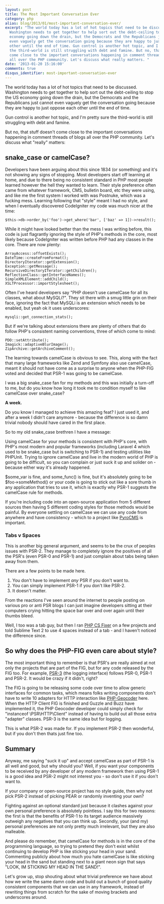 ```yaml
---
layout: post
title: The Most Important Conversation Ever
category: php
alias: blog/2013/01/most-important-conversation-ever/
excerpt: "The world today has a lot of hot topics that need to be discussed.
  Washington needs to get together to help sort out the debt-ceiling to stop the US
  economy going down the drain, but the Democrats and the Republicans just cannot
  even vaguely get the conversation going because they are happy to just oppose each
  other until the end of time. Gun control is another hot topic, and I'm pretty sure
  the third-world is still struggling with debt and famine. But no, that stuff doesn't
  come close to the important conversations happening in comment threads of blogs
  all over the PHP community. Let's discuss what really matters. "
date: '2013-01-20 15:16:00'
comments: true
disqus_identifier: most-important-conversation-ever
---
```


The world today has a lot of hot topics that need to be discussed. Washington needs to get together to help sort out the debt-ceiling to stop the US economy going down the drain, but the Democrats and the Republicans just cannot even vaguely get the conversation going because they are happy to just oppose each other until the end of time.

Gun control is another hot topic, and I'm pretty sure the third-world is still struggling with debt and famine.

But no, that stuff doesn't come close to the important conversations happening in comment threads of blogs all over the PHP community. Let's discuss what "really" matters:

## snake_case or camelCase?

Developers have been arguing about this since 1834 (or something) and it's not showing any signs of stopping. Most developers start off learning at home, and due to there being no consistent standard in PHP most people learned however the hell they wanted to learn. Their style preference often came from whatever framework, CMS, bulletin board, etc they were using, and like me the first system I worked with was Postnuke, which was a fucking mess. Learning following that "style" meant I had no style, and when I eventually discovered CodeIgniter my code was much nicer at the time:

	$this->db->order_by('foo')->get_where('bar', ['baz' => 1])->result();
	
While it might have looked better than the mess I was writing before, this code is just flagrantly ignoring the style of PHP's methods in the core, most likely because CodeIgniter was written before PHP had any classes in the core. There are now plenty:

	ArrayAccess::offsetExists();
	DateTime::createFromFormat();
	DirectoryIterator::getExtension();
	Exception::getMessage();
	RecursiveDirectoryITerator::getChildren();
	ReflectionClass::getInterfaceNames();
	SimpleXMLElement::addChild();
	XSLTProcessor::importStylesheet();
	
Often I've heard developers say "PHP doesn't use camelCase for all its classes, what about MySQLi?". They sit there with a smug little grin on their face, ignoring the fact that MySQLi is an extension which needs to be enabled, but yeah ok it uses underscores:

	mysqli::get_connection_stats();
	
But if we're talking about extensions there are plenty of others that do follow PHP's consistent naming conventions, three of which come to mind:

	PDO::setAttribute();
	Imagick::adaptiveBlurImage();
	ZipArchive::getArchiveComment();
	
The learning towards camelCase is obvious to see. This, along with the fact that many large frameworks like Zend and Symfony also use camelCase, meant it should not have come as a surprise to anyone when the PHP-FIG voted and decided that PSR-1 was going to be camelCase.

I was a big snake\_case fan for my methods and this was initially a turn-off to me, but do you know how long it took me to condition myself to like camelCase over snake_case? 

**A week.**

Do you know I managed to achieve this amazing feat? I just used it, and after a week I didn't care anymore - because the difference is so damn trivial nobody should have cared in the first place.

So to my old snake\_case brethren I have a message:

Using camelCase for your methods is consistent with PHP's core, with PHP's most modern and popular frameworks (including Laravel 4 which used to be snake\_case but is switching to PSR-1) and testing utilities like PHPUnit. Trying to ignore camelCase and live in the modern world of PHP is going to be difficult, so you can complain or just suck it up and solider on - because either way it's already happened.

$some\_var is fine, and some\_func() is fine, but it's absolutely going to be $foo->someMethod() or your code is going to stick out like a sore thumb in any application that tries to use it, which is exactly why PSR-1 suggests the camelCase rule for methods. 

If you're including code into an open-source application from 5 different sources then having 5 different coding styles for those methods would be painful. By everyone settling on camelCase we can use any code from anywhere and have consistency - which to a project like [PyroCMS](http://pyrocms.com/) is important.

### Tabs v Spaces

This is another big general argument, and seems to be the crux of peoples issues with PSR-2. They manage to completely ignore the positives of all the PSR's (even PSR-0 and PSR-1) and just complain about tabs being taken away from them.

There are a few points to be made here.

1. You don't have to implement _any_ PSR if you don't want to.  
1. You can simply implement PSR-1 if you don't like PSR-2.  
1. It doesn't matter.  

From the reactions I've seen around the internet to people posting on various pro or anti PSR blogs I can just imagine developers sitting at their computers crying hitting the space bar over and over again until their thumbs bleed.

Well, I too was a tab guy, but then I ran [PHP CS Fixer](https://github.com/fabpot/PHP-CS-Fixer) on a few projects and told Sublime Text 2 to use 4 spaces instead of a tab - and I haven't noticed the difference since. 

## So why does the PHP-FIG even care about style?

The most important thing to remember is that PSR's are really aimed at not only the projects that are part of the FIG, but for any code released by the FIG too. For example, [PSR-3](https://github.com/php-fig/fig-standards/blob/master/accepted/PSR-3-logger-interface.md) (the logging interface) follows PSR-0, PSR-1 and PSR-2. It would be crazy if it didn't, right?

The FIG is going to be releasing some code over time to allow generic interfaces for common tasks, which means folks writing components don't have to write 10 adapters for HTTP interaction like [PHP-Geocoder](http://geocoder-php.org) here. When the HTTP Client FIG is finished and Guzzle and Buzz have implemented it, the PHP Geocoder developer could simply check for "instanceof \PSR\HTTP\Client" instead of having to build out all those extra "adapter" classes. PSR-3 is the same idea but for logging.

This is what PSR-2 was made for. If you implement PSR-2 then wonderful, but if you don't then thats just fine too. 

## Summary

Anyway, me saying "suck it up" and accept camelCase as part of PSR-1 is all well and good, but why should you? Well, if you want your components to be received by any developer of any modern framework then using PSR-1 is a good idea and PSR-2 might not interest you - so don't use it if you don't want to.

If your company or open-source project has no style guide, then why not pick PSR-2 instead of picking PEAR or randomly inventing your own?

Fighting against an optional standard just because it clashes against your own personal preference is absolutely pointless. I say this for two reasons: the first is that the benefits of PSR-1 to its target audience massively outweigh any negatives that you can think up. Secondly, your (and my) personal preferences are not only pretty much irrelevant, but they are also malleable.

And please do remember, that camelCase for methods is in the core of the programming language, so trying to pretend they don't exist whilst continuing to develop PHP is like sticking your head in your sand. Commenting publicly about how much you hate camelCase is like sticking your head in the sand but standing next to a giant neon sign that says "LOOK, IM STICKING MY HEAD IN THE SAND!". 

Let's grow up, stop shouting about what trivial preference we have about how we write the same damn code and build out a bunch of good quality consistent components that we can use in any framework, instead of rewriting things from scratch for the sake of moving brackets and underscores around.
